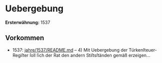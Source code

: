 # Uebergebung

**Ersterwähnung:** 1537

## Vorkommen
- 1537: [jahre/1537/README.md](../jahre/1537/README.md) – 4) Mit Uebergebung der Türkenſteuer-Regiſter ſoll ſich
der Rat den andern Stiſtsſtänden gemäß erzeigen...
